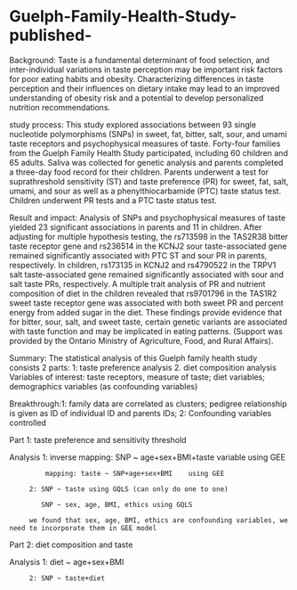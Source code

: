 # Guelph-Family-Health-Study-published-
Background:
Taste is a fundamental determinant of food selection, and inter-individual variations in taste perception may be important risk factors for poor eating habits and obesity. Characterizing differences in taste perception and their influences on dietary intake may lead to an improved understanding of obesity risk and a potential to develop personalized nutrition 
recommendations. 

study process:
This study explored associations between 93 single nucleotide polymorphisms (SNPs) in sweet, fat, bitter, salt, sour, and umami taste receptors and psychophysical measures of taste. Forty-four families from the Guelph Family Health Study participated, including 60 children and 65 adults. Saliva was collected for genetic analysis and parents completed a three-day food record for their children. Parents underwent a test for suprathreshold sensitivity (ST) and taste preference (PR) for sweet, fat, salt, umami, and sour as well as a phenylthiocarbamide (PTC) taste status test. Children underwent PR tests and a PTC taste status test.

Result and impact:
Analysis of SNPs and psychophysical measures of taste yielded 23 significant associations in parents and 11 in children. After adjusting for multiple hypothesis testing, the rs713598 in the TAS2R38 bitter taste receptor gene and rs236514 in the KCNJ2 sour taste-associated gene remained significantly associated with PTC ST and sour PR in parents, respectively. In children, rs173135 in KCNJ2 and rs4790522 in the TRPV1 salt taste-associated gene remained significantly associated with sour and salt taste PRs, respectively. A multiple trait analysis of PR and nutrient composition of diet in the children revealed that rs9701796 in the TAS1R2 sweet taste receptor gene was associated with both sweet PR and percent energy from added sugar in the diet. These findings provide evidence that for bitter, sour, salt, and sweet taste, certain genetic variants are associated with taste function and may be implicated in eating patterns. (Support was provided by the Ontario Ministry of Agriculture, Food, and Rural Affairs).

Summary:
The statistical analysis of this Guelph family health study consists 2 parts: 1: taste preference analysis 2. diet composition analysis
Variables of interest: taste receptors, measure of taste; diet variables; demographics variables (as confounding variables) 

Breakthrough:1: family data are correlated as clusters; pedigree relationship is given as ID of individual ID and parents IDs;
             2: Confounding variables controlled
             
Part 1: taste preference and sensitivity threshold

Analysis 1: inverse mapping: SNP ~ age+sex+BMI+taste variable  using GEE

             mapping: taste ~ SNP+age+sex+BMI    using GEE
             
         2: SNP ~ taste using GQLS (can only do one to one)
         
            SNP ~ sex, age, BMI, ethics using GQLS
            
         we found that sex, age, BMI, ethics are confounding variables, we need to incorporate them in GEE model
         
Part 2: diet composition and taste

Analysis 1: diet ~ age+sex+BMI

         2: SNP ~ taste+diet
      

            
          
            
